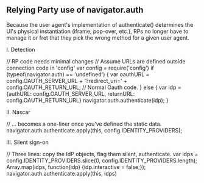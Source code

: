 Relying Party use of navigator.auth
-----------------------------------

Because the user agent's implementation of authenticate() determines the UI's physical instantiation (iframe, pop-over, etc.), RPs no longer have to manage it or fret that they pick the wrong method for a given user agent.

I. Detection

  // RP code needs minimal changes
  // Assume URLs are defined outside connection code in 'config'
  var config = require('config')
  if (typeof(navigator.auth) == 'undefined') {
    var oauthURL = config.OAUTH_SERVER_URL + '?redirect_uri=' + config.OAUTH_RETURN_URL;
    // Normal Oauth code.
  } else {
    var idp = {authURL: config.OAUTH_SERVER_URL,
               returnURL: config.OAUTH_RETURN_URL}
    navigator.auth.authenticate(idp);
  }

II. Nascar

  // ... becomes a one-liner once you've defined the static data.
  navigator.auth.authenticate.apply(this, config.IDENTITY_PROVIDERS);

III. Silent sign-on

  // Three lines: copy the IdP objects, flag them silent, authenticate.
  var idps = config.IDENTITY_PROVIDERS.slice(0, config.IDENTITY_PROVIDERS.length);
  Array.map(idps, function(idp) {idp.interactive = false;});
  navigator.auth.authenticate.apply(this, idps)
